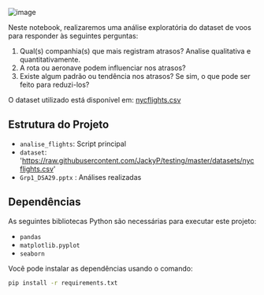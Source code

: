 ![image](https://github.com/user-attachments/assets/a23982cd-64c1-4ffa-b770-54f93fc3a1a9)

Neste notebook, realizaremos uma análise exploratória do dataset de voos para responder às seguintes perguntas:

1. Qual(s) companhia(s) que mais registram atrasos? Analise qualitativa e quantitativamente.
2. A rota ou aeronave podem influenciar nos atrasos?
3. Existe algum padrão ou tendência nos atrasos? Se sim, o que pode ser feito para reduzi-los?

O dataset utilizado está disponível em: [nycflights.csv](https://raw.githubusercontent.com/JackyP/testing/master/datasets/nycflights.csv)

## Estrutura do Projeto

- `analise_flights`: Script principal
- `dataset`: 'https://raw.githubusercontent.com/JackyP/testing/master/datasets/nycflights.csv'
- `Grp1_DSA29.pptx` : Análises realizadas

## Dependências

As seguintes bibliotecas Python são necessárias para executar este projeto:

- `pandas`
- `matplotlib.pyplot`
- `seaborn`

Você pode instalar as dependências usando o comando:

```bash
pip install -r requirements.txt

